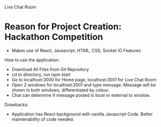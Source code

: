 Live Chat Room
# Reason for Project Creation: Hackathon Competition
- Makes use of React, Javascript, HTML, CSS, Socket IO Features

How to use the application:
- Download All Files from Git Repository
- cd to directory, run npm start
- Go to localhost:3000 for Home page, localhost:3001 for Live Chat Room
- Open 2 windows for localhost:3001 and type message. Message will be shown in both windows, differentiated by colour.
- Chat can determine if message posted is local or external to window.


Drawbacks:
- Application has React background with vanilla Javascript Code. Better maintenability of code needed.




